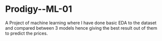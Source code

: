 # Prodigy--ML-01
 A Project of machine learning where I have done basic EDA to the dataset and compared between 3 models hence giving the best result out of them to predict the prices.
